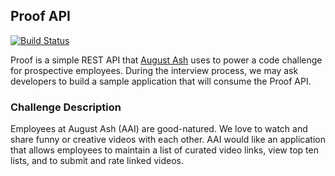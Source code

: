 ## Proof API

<a href="https://travis-ci.org/cnvs/canvas"><img src="https://travis-ci.org/austintoddj/proof.svg?branch=master" alt="Build Status"></a>

Proof is a simple REST API that [August Ash](https://www.augustash.com) uses to power a code challenge for prospective employees. During the interview process, we may ask developers to build a sample application that will consume the Proof API.

### Challenge Description

Employees at August Ash (AAI) are good-natured. We love to watch and share funny or creative videos with each other. AAI would like an application that allows employees to maintain a list of curated video links, view top ten lists, and to submit and rate linked videos.